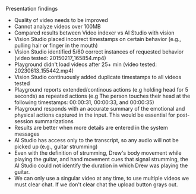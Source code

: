 Presentation findings
 - Quality of video needs to be improved
 - Cannot analyze videos over 100MB
 - Compared results between Video indexer vs AI Studio with vision
 - Vision Studio placed incorrect timestamps on certain behavior (e.g., pulling hair or finger in the mouth)
 - Vision Studio identified 5/60 correct instances of requested behavior (video tested: 20150217_165854.mp4)
 - Playground didn't load videos after 25+ min (video tested: 20230613_155442.mp4)
 - Vision Studio continuously added duplicate timestamps to all videos tested
 - Playground reports extended/continous actions (e.g holding head for 5 seconds) as repeated actions (e.g The person touches their head at the following timestamps: 00:00:31, 00:00:33, and 00:00:35)
 - Playground responds with an accurate summary of the emotional and physical actions captured in the input. This would be essential for post-session summarizations
 - Results are better when more details are entered in the system messages
 - AI Studio has access only to the transcript, so any audio will not be picked up (e.g., guitar strumming)
 - Even with the definition of strumming, Drew's body movement while playing the guitar, and hand movement cues that signal strumming, the AI Studio could not identify the duration in which Drew was playing the guitar.
 - We can only use a singular video at any time, to use multiple videos we must clear chat. If we don't clear chat the upload button grays out.
